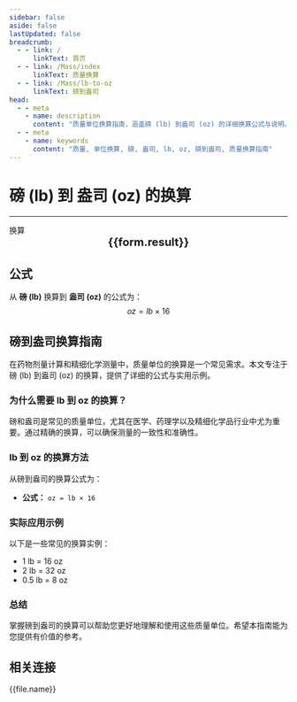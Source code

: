 ```yaml
---
sidebar: false
aside: false
lastUpdated: false
breadcrumb:
  - - link: /
      linkText: 首页
  - - link: /Mass/index
      linkText: 质量换算
  - - link: /Mass/lb-to-oz
      linkText: 磅到盎司
head:
  - - meta
    - name: description
      content: "质量单位换算指南，涵盖磅 (lb) 到盎司 (oz) 的详细换算公式与说明。"
  - - meta
    - name: keywords
      content: "质量, 单位换算, 磅, 盎司, lb, oz, 磅到盎司, 质量换算指南"
---
```

# 磅 (lb) 到 盎司 (oz) 的换算
---
<script setup>
import { onMounted, reactive, inject, ref } from 'vue'
import { NButton, NForm, NFormItem, NInput, NInputNumber, NSelect, NCard, useMessage,NGrid ,NGi } from 'naive-ui'
import { defineClientComponent } from 'vitepress'
import { Mass } from '../../files';

const convert = inject('convert')

const form = reactive({
  number: null,
  result: '',
})

const convertHandler = () => {
  if (form.number !== null && !isNaN(form.number)) {
    const convertedValue = parseFloat(form.number) * 16
    form.result = `${form.number}lb = ${convertedValue.toFixed(0)}oz`
  } else {
    form.result = '请输入有效的数值。'
  }
}
</script>

<n-form size="large" :model="form">
  <n-form-item label="磅 (lb)">
    <n-input-number v-model:value="form.number" placeholder="输入磅" style="width: 100%" />
  </n-form-item>
  <n-form-item>
    <n-button type="info" @click="convertHandler" block>换算</n-button>
  </n-form-item>
</n-form>

<n-card  embedded :bordered="false" hoverable>
  <div  style="text-align:center;font-size:20px;">
    <strong>{{form.result}}</strong>
  </div>
</n-card>

## 公式

从 **磅 (lb)** 换算到 **盎司 (oz)** 的公式为：
$$ oz = lb \times 16 $$

## 磅到盎司换算指南

在药物剂量计算和精细化学测量中，质量单位的换算是一个常见需求。本文专注于磅 (lb) 到盎司 (oz) 的换算，提供了详细的公式与实用示例。

### 为什么需要 lb 到 oz 的换算？

磅和盎司是常见的质量单位，尤其在医学、药理学以及精细化学品行业中尤为重要。通过精确的换算，可以确保测量的一致性和准确性。

### lb 到 oz 的换算方法

从磅到盎司的换算公式为：

- **公式：** `oz = lb × 16`

### 实际应用示例

以下是一些常见的换算实例：

- 1 lb = 16 oz
- 2 lb = 32 oz
- 0.5 lb = 8 oz

### 总结

掌握磅到盎司的换算可以帮助您更好地理解和使用这些质量单位。希望本指南能为您提供有价值的参考。

## 相关连接
<n-grid x-gap="12" :cols="2">
  <n-gi v-for="(file, index) in Mass" :key="index">
    <n-button
      text
      tag="a"
      :href="file.path"
      type="info"
    >
      {{file.name}}
    </n-button>
  </n-gi>
</n-grid>